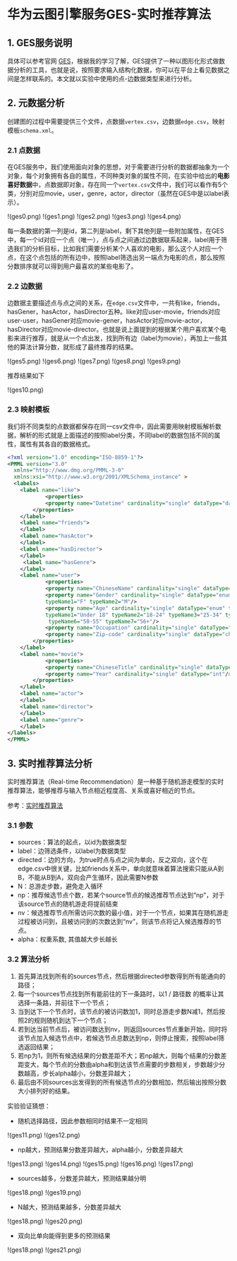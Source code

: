 # 华为云图引擎服务GES-实时推荐算法

## 1. GES服务说明

具体可以参考官网 [GES](https://console.huaweicloud.com/ges/?agencyId=13f4d646cf75479bbe4418ae72d7f446&region=cn-north-1&locale=zh-cn#/management/dashboard)，根据我的学习了解，GES提供了一种以图形化形式做数据分析的工具，也就是说，按照要求输入结构化数据，你可以在平台上看见数据之间是怎样联系的。本文就以实验中使用的点-边数据类型来进行分析。

## 2. 元数据分析

创建图的过程中需要提供三个文件，点数据`vertex.csv`，边数据`edge.csv`，映射模板`schema.xml`。

### 2.1 点数据

在GES服务中，我们使用面向对象的思想，对于需要进行分析的数据都抽象为一个对象，每个对象拥有各自的属性，不同种类对象的属性不同，在实验中给出的**电影喜好数据**中，点数据即对象，存在同一个`vertex.csv`文件中，我们可以看作有5个类，分别对应movie，user，genre，actor，director（虽然在GES中是以label表示）。

!(ges0.png)
!(ges1.png)
!(ges2.png)
!(ges3.png)
!(ges4.png)

每一条数据的第一列是id，第二列是label，剩下其他列是一些附加属性，在GES中，每一个id对应一个点（唯一），点与点之间通过边数据联系起来，label用于筛选我们的分析目标，比如我们需要分析某个人喜欢的电影，那么这个人对应一个点，在这个点包括的所有边中，按照label筛选出另一端点为电影的点，那么按照分数排序就可以得到用户最喜欢的某些电影了。

### 2.2 边数据

边数据主要描述点与点之间的关系，在`edge.csv`文件中，一共有like，friends，hasGener，hasActor，hasDirector五种。like对应user-movie，friends对应user-user，hasGener对应movie-gener，hasActor对应movie-actor，hasDirector对应movie-director。也就是说上面提到的根据某个用户喜欢某个电影来进行推荐，就是从一个点出发，找到所有边（label为movie），再加上一些其他的算法计算分数，就形成了最终推荐的结果。

!(ges5.png)
!(ges6.png)
!(ges7.png)
!(ges8.png)
!(ges9.png)

推荐结果如下

!(ges10.png)

### 2.3 映射模板

我们将不同类型的点数据都保存在同一csv文件中，因此需要用映射模板解析数据，解析的形式就是上面描述的按照label分类，不同label的数据包括不同的属性，属性有其各自的数据格式。

```xml
<?xml version="1.0" encoding="ISO-8859-1"?>
<PMML version="3.0"
  xmlns="http://www.dmg.org/PMML-3-0"
  xmlns:xsi="http://www.w3.org/2001/XMLSchema_instance" >
  <labels>
    <label name="like">
	        <properties> 
            <property name="Datetime" cardinality="single" dataType="date"/>
        </properties>
    </label>
    <label name="friends">
    </label>
    <label name="hasActor">
    </label>
	<label name="hasDirector">
    </label>
	 <label name="hasGenre">
    </label>
    <label name="user">
	        <properties>
			<property name="ChineseName" cardinality="single" dataType="string" />
            <property name="Gender" cardinality="single" dataType="enum" typeNameCount="2" 
			typeName1="F" typeName2="M"/>
            <property name="Age" cardinality="single" dataType="enum" typeNameCount="7" 
			typeName1="Under 18" typeName2="18-24" typeName3="25-34" typeName4="35-44" typeName5="45-49"
			 typeName6="50-55" typeName7="56+"/> 
			<property name="Occupation" cardinality="single" dataType="string"/>
			<property name="Zip-code" cardinality="single" dataType="char array" maxDataSize="12"/>
        </properties>
    </label>
    <label name="movie">
	        <properties>
            <property name="ChineseTitle" cardinality="single" dataType="string"/>
			<property name="Year" cardinality="single" dataType="int"/> 
        </properties>
    </label>
    <label name="actor">
    </label>
    <label name="director">
    </label>
    <label name="genre">
    </label>
</labels>
</PMML>
```

## 3. 实时推荐算法分析

实时推荐算法（Real-time Recommendation）是一种基于随机游走模型的实时推荐算法，能够推荐与输入节点相近程度高、关系或喜好相近的节点。

参考：[实时推荐算法](https://support.huaweicloud.com/usermanual-ges/ges_01_0047.html)

### 3.1 参数

* sources：算法的起点，以id为数据类型
* label：边筛选条件，以label为数据类型
* directed：边的方向，为true时点与点之间为单向，反之双向，这个在edge.csv中很关键，比如friends关系中，单向就意味着算法搜索只能从A到B，不能从B到A，双向会产生循环，因此需要N参数
* N：总游走步数，避免走入循环
* np：推荐候选节点个数，若某个source节点的候选推荐节点达到“np”，对于该source节点的随机游走将提前结束
* nv：候选推荐节点所需访问次数的最小值，对于一个节点，如果其在随机游走过程被访问到，且被访问到的次数达到“nv”，则该节点将记入候选推荐的节点。
* alpha：权重系数, 其值越大步长越长

### 3.2 算法分析

1. 首先算法找到所有的sources节点，然后根据directed参数得到所有能通向的路径；
2. 每一个sources节点找到所有能前往的下一条路时，以1 / 路径数 的概率让其选择一条路，并前往下一个节点；
3. 当到达下一个节点时，该节点的被访问数加1，同时总游走步数N减1，然后按照2的规则随机到达下一个节点；
4. 若到达当前节点后，被访问数达到nv，则返回sources节点重新开始，同时将该节点加入候选节点中，若候选节点总数达到np，则停止搜索，按照label筛选返回结果；
5. 若np为1，则所有候选结果的分数差距不大；若np越大，则每个结果的分数差距变大，每个节点的分数由alpha和到达该节点需要的步数相关，步数越少分数越高，步长alpha越小，分数差异越大；
6. 最后由不同sources出发得到的所有候选节点的分数相加，然后输出按照分数大小排列好的结果。

实验验证猜想：

* 随机选择路径，因此参数相同时结果不一定相同

!(ges11.png)
!(ges12.png)

* np越大，预测结果分数差异越大，alpha越小，分数差异越大

!(ges13.png)
!(ges14.png)
!(ges15.png)
!(ges16.png)
!(ges17.png)

* sources越多，分数差异越大，预测结果越分明

!(ges18.png)
!(ges19.png)

* N越大，预测结果越多，分数差异越大

!(ges18.png)
!(ges20.png)

* 双向比单向能得到更多的预测结果

!(ges18.png)
!(ges21.png)



